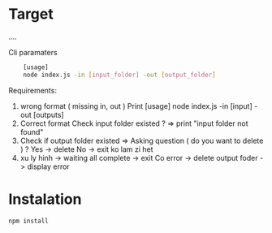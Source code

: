 # Target

....

Cli paramaters

``` sh
    [usage] 
    node index.js -in [input_folder] -out [output_folder]
```

Requirements:
1. wrong format ( missing in, out )
    Print [usage] node index.js -in [input] -out [outputs]
2. Correct format
    Check input folder existed ? => print "input folder not found"
3. Check if output folder existed => Asking question ( do you want to delete ) ?
    Yes -> delete
    No -> exit ko lam zi het
4. xu ly hinh -> waiting all complete -> exit
    Co error -> delete output foder -> display error 

# Instalation

``` sh
npm install
```